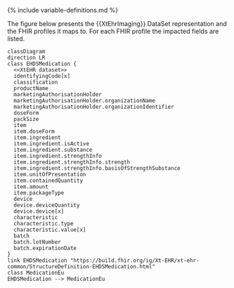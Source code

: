 {% include variable-definitions.md %}

The figure below presents the {{XtEhrImaging}} DataSet representation and the FHIR profiles it maps to. For each FHIR profile the impacted fields are listed.

```mermaid
classDiagram
direction LR
class EHDSMedication {
  <<XtEHR dataset>>
  identifyingCode[x]
  classification
  productName
  marketingAuthorisationHolder
  marketingAuthorisationHolder.organizationName
  marketingAuthorisationHolder.organizationIdentifier
  doseForm
  packSize
  item
  item.doseForm
  item.ingredient
  item.ingredient.isActive
  item.ingredient.substance
  item.ingredient.strengthInfo
  item.ingredient.strengthInfo.strength
  item.ingredient.strengthInfo.basisOfStrengthSubstance
  item.unitOfPresentation
  item.containedQuantity
  item.amount
  item.packageType
  device
  device.deviceQuantity
  device.device[x]
  characteristic
  characteristic.type
  characteristic.value[x]
  batch
  batch.lotNumber
  batch.expirationDate
}
link EHDSMedication "https://build.fhir.org/ig/Xt-EHR/xt-ehr-common/StructureDefinition-EHDSMedication.html"
class MedicationEu
EHDSMedication --> MedicationEu
```

